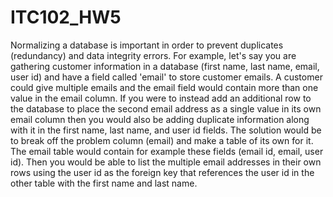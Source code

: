 # ITC102_HW5

Normalizing a database is important in order to prevent duplicates (redundancy) and data integrity errors. For example, 
let's say you are gathering customer information in a database (first name, last name, email, user id) and have a field called 'email' to store customer emails. A customer
could give multiple emails and the email field would contain more than one value in the email column. If you were to instead add an additional row to the database to place the second email address as a single value in its own email column then you would also be adding duplicate information along with it in the first name, last name, and user id fields. The solution would be to break off the problem column (email) and make a table of its own for it. The email table would contain for example these fields (email id, email, user id). Then you would be able to list the multiple email addresses in their own rows using the user id as the foreign key that references the user id in the other table with the first name and last name. 
